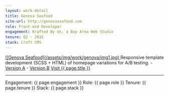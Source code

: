 ```yaml
---
layout: work-detail
title: Genova Seafood
site-url: http://genovaseafood.com
role: Front-end Developer
engagement: Krafted By Us; a Bay Area Web Studio
tenure: Q2 - 2015
stack: Craft CMS
---
```



<a href="{{ page.site-url }}" title="Visit {{ page.title }}" target="_blank">
  ![Genova Seafood](/assets/img/work/genova/img1.jpg)
</a>  
Responsive template development (SCSS + HTML) of homepage variations for A/B testing.  
- <a href="http://www.genovaseafood.com/go/2015r3" target="_blank" title="See Version A">Version A</a>  
- <a href="http://www.genovaseafood.com/go/2015s3" target="_blank" title="See Version B">Version B</a>  
<a href="{{ page.site-url }}" title="Visit {{ page.title }}" target="_blank">Visit {{ page.title }}</a>
<hr/>
Engagement: {{ page.engagement }}  
Role: {{ page.role }}  
Tenure: {{ page.tenure }}  
Stack: {{ page.stack }}